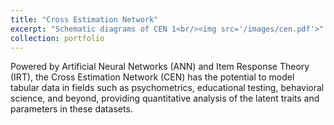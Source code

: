 ```yaml
---
title: "Cross Estimation Network"
excerpt: "Schematic diagrams of CEN 1<br/><img src='/images/cen.pdf'>"
collection: portfolio
---
```


Powered by Artificial Neural Networks (ANN) and Item Response Theory (IRT), the Cross Estimation Network (CEN) has the potential to model tabular data in fields such as psychometrics, educational testing, behavioral science, and beyond, providing quantitative analysis of the latent traits and parameters in these datasets.